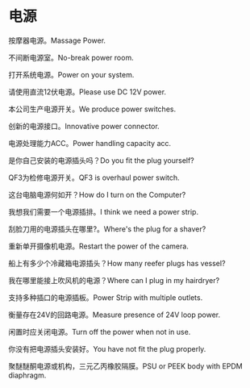 # 电源

<p><span class="chinese">按摩器电源。</span><span class="english">Massage Power.</span></p>

<p><span class="chinese">不间断电源室。</span><span class="english">No-break power room.</span></p>

<p><span class="chinese">打开系统电源。</span><span class="english">Power on your system.</span></p>

<p><span class="chinese">请使用直流12伏电源。</span><span class="english">Please use DC 12V power.</span></p>

<p><span class="chinese">本公司生产电源开关。</span><span class="english">We produce power switches.</span></p>

<p><span class="chinese">创新的电源接口。</span><span class="english">Innovative power connector.</span></p>

<p><span class="chinese">电源处理能力ACC。</span><span class="english">Power handling capacity acc.</span></p>

<p><span class="chinese">是你自己安装的电源插头吗？</span><span class="english">Do you fit the plug yourself?</span></p>

<p><span class="chinese">QF3为检修电源开关。</span><span class="english">QF3 is overhaul power switch.</span></p>

<p><span class="chinese">这台电脑电源何如开？</span><span class="english">How do I turn on the Computer?</span></p>

<p><span class="chinese">我想我们需要一个电源插排。</span><span class="english">I think we need a power strip.</span></p>

<p><span class="chinese">刮脸刀用的电源插头在哪里?。</span><span class="english">Where's the plug for a shaver?</span></p>

<p><span class="chinese">重新单开摄像机电源。</span><span class="english">Restart the power of the camera.</span></p>

<p><span class="chinese">船上有多少个冷藏箱电源插头？</span><span class="english">How many reefer plugs has vessel?</span></p>

<p><span class="chinese">我在哪里能接上吹风机的电源？</span><span class="english">Where can I plug in my hairdryer?</span></p>

<p><span class="chinese">支持多种插口的电源插板。</span><span class="english">Power Strip with multiple outlets.</span></p>

<p><span class="chinese">衡量存在24V的回路电源。</span><span class="english">Measure presence of 24V loop power.</span></p>

<p><span class="chinese">闲置时应关闭电源。</span><span class="english">Turn off the power when not in use.</span></p>

<p><span class="chinese">你没有把电源插头安装好。</span><span class="english">You have not fit the plug properly.</span></p>

<p><span class="chinese">聚醚醚酮电源或机构，三元乙丙橡胶隔膜。</span><span class="english">PSU or PEEK body with EPDM diaphragm.</span></p>

